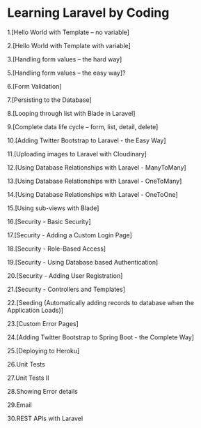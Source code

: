 # Learning Laravel by Coding

1.[Hello World with Template – no variable]

2.[Hello World with Template with variable]

3.[Handling form values – the hard way]

5.[Handling form values – the easy way]?

6.[Form Validation]

7.[Persisting to the Database]

8.[Looping through list with Blade in Laravel]

9.[Complete data life cycle – form, list, detail, delete]

10.[Adding Twitter Bootstrap to Laravel - the Easy Way]

11.[Uploading images to Laravel with Cloudinary]

12.[Using Database Relationships with Laravel - ManyToMany]

13.[Using Database Relationships with Laravel - OneToMany]

14.[Using Database Relationships with Laravel - OneToOne]

15.[Using sub-views with Blade]

16.[Security - Basic Security]

17.[Security - Adding a Custom Login Page]

18.[Security - Role-Based Access]

19.[Security - Using Database based Authentication]

20.[Security - Adding User Registration]

21.[Security - Controllers and Templates]

22.[Seeding (Automatically adding records to database when the Application Loads)]

23.[Custom Error Pages]

24.[Adding Twitter Bootstrap to Spring Boot - the Complete Way]

25.[Deploying to Heroku]

26.Unit Tests

27.Unit Tests II

28.Showing Error details

29.Email 

30.REST APIs with  Laravel
